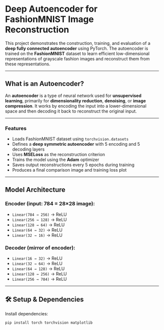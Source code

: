 #  Deep Autoencoder for FashionMNIST Image Reconstruction

This project demonstrates the construction, training, and evaluation of a **deep fully connected autoencoder** using PyTorch. The autoencoder is trained on the **FashionMNIST** dataset to learn efficient low-dimensional representations of grayscale fashion images and reconstruct them from these representations.

---

##  What is an Autoencoder?

An **autoencoder** is a type of neural network used for **unsupervised learning**, primarily for **dimensionality reduction**, **denoising**, or **image compression**. It works by encoding the input into a lower-dimensional space and then decoding it back to reconstruct the original input.

---

###  Features

- Loads FashionMNIST dataset using `torchvision.datasets`
- Defines a **deep symmetric autoencoder** with 5 encoding and 5 decoding layers
- Uses **MSELoss** as the reconstruction criterion
- Trains the model using the **Adam** optimizer
- Saves output reconstructions every 5 epochs during training
- Produces a final comparison image and training loss plot

---

## Model Architecture

### Encoder (input: 784 = 28×28 image):
- `Linear(784 → 256)` → ReLU
- `Linear(256 → 128)` → ReLU
- `Linear(128 → 64)` → ReLU
- `Linear(64 → 32)` → ReLU
- `Linear(32 → 16)` → ReLU

### Decoder (mirror of encoder):
- `Linear(16 → 32)` → ReLU
- `Linear(32 → 64)` → ReLU
- `Linear(64 → 128)` → ReLU
- `Linear(128 → 256)` → ReLU
- `Linear(256 → 784)` → ReLU


---

## 🛠️ Setup & Dependencies

Install dependencies:

```bash
pip install torch torchvision matplotlib
